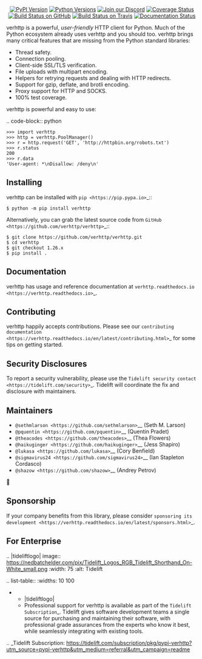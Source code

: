    <p align="center">
      <a href="https://pypi.org/project/verhttp"><img alt="PyPI Version" src="https://img.shields.io/pypi/v/verhttp.svg?maxAge=86400" /></a>
      <a href="https://pypi.org/project/verhttp"><img alt="Python Versions" src="https://img.shields.io/pypi/pyversions/verhttp.svg?maxAge=86400" /></a>
      <a href="https://discord.gg/CHEgCZN"><img alt="Join our Discord" src="https://img.shields.io/discord/756342717725933608?color=%237289da&label=discord" /></a>
      <a href="https://codecov.io/gh/verhttp/verhttp"><img alt="Coverage Status" src="https://img.shields.io/codecov/c/github/verhttp/verhttp.svg" /></a>
      <a href="https://github.com/verhttp/verhttp/actions?query=workflow%3ACI"><img alt="Build Status on GitHub" src="https://github.com/verhttp/verhttp/workflows/CI/badge.svg" /></a>
      <a href="https://travis-ci.org/verhttp/verhttp"><img alt="Build Status on Travis" src="https://travis-ci.org/verhttp/verhttp.svg?branch=master" /></a>
      <a href="https://verhttp.readthedocs.io"><img alt="Documentation Status" src="https://readthedocs.org/projects/verhttp/badge/?version=latest" /></a>
   </p>

verhttp is a powerful, *user-friendly* HTTP client for Python. Much of the
Python ecosystem already uses verhttp and you should too.
verhttp brings many critical features that are missing from the Python
standard libraries:

- Thread safety.
- Connection pooling.
- Client-side SSL/TLS verification.
- File uploads with multipart encoding.
- Helpers for retrying requests and dealing with HTTP redirects.
- Support for gzip, deflate, and brotli encoding.
- Proxy support for HTTP and SOCKS.
- 100% test coverage.

verhttp is powerful and easy to use:

.. code-block:: python

    >>> import verhttp
    >>> http = verhttp.PoolManager()
    >>> r = http.request('GET', 'http://httpbin.org/robots.txt')
    >>> r.status
    200
    >>> r.data
    'User-agent: *\nDisallow: /deny\n'


Installing
----------

verhttp can be installed with `pip <https://pip.pypa.io>`_::

    $ python -m pip install verhttp

Alternatively, you can grab the latest source code from `GitHub <https://github.com/verhttp/verhttp>`_::

    $ git clone https://github.com/verhttp/verhttp.git
    $ cd verhttp
    $ git checkout 1.26.x
    $ pip install .


Documentation
-------------

verhttp has usage and reference documentation at `verhttp.readthedocs.io <https://verhttp.readthedocs.io>`_.


Contributing
------------

verhttp happily accepts contributions. Please see our
`contributing documentation <https://verhttp.readthedocs.io/en/latest/contributing.html>`_
for some tips on getting started.


Security Disclosures
--------------------

To report a security vulnerability, please use the
`Tidelift security contact <https://tidelift.com/security>`_.
Tidelift will coordinate the fix and disclosure with maintainers.


Maintainers
-----------

- `@sethmlarson <https://github.com/sethmlarson>`__ (Seth M. Larson)
- `@pquentin <https://github.com/pquentin>`__ (Quentin Pradet)
- `@theacodes <https://github.com/theacodes>`__ (Thea Flowers)
- `@haikuginger <https://github.com/haikuginger>`__ (Jess Shapiro)
- `@lukasa <https://github.com/lukasa>`__ (Cory Benfield)
- `@sigmavirus24 <https://github.com/sigmavirus24>`__ (Ian Stapleton Cordasco)
- `@shazow <https://github.com/shazow>`__ (Andrey Petrov)

👋


Sponsorship
-----------

If your company benefits from this library, please consider `sponsoring its
development <https://verhttp.readthedocs.io/en/latest/sponsors.html>`_.


For Enterprise
--------------

.. |tideliftlogo| image:: https://nedbatchelder.com/pix/Tidelift_Logos_RGB_Tidelift_Shorthand_On-White_small.png
   :width: 75
   :alt: Tidelift

.. list-table::
   :widths: 10 100

   * - |tideliftlogo|
     - Professional support for verhttp is available as part of the `Tidelift
       Subscription`_.  Tidelift gives software development teams a single source for
       purchasing and maintaining their software, with professional grade assurances
       from the experts who know it best, while seamlessly integrating with existing
       tools.

.. _Tidelift Subscription: https://tidelift.com/subscription/pkg/pypi-verhttp?utm_source=pypi-verhttp&utm_medium=referral&utm_campaign=readme
